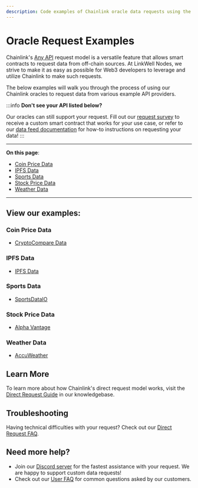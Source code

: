 ```yaml
---
description: Code examples of Chainlink oracle data requests using the direct request model.
---
```


# Oracle Request Examples 
Chainlink's [Any API](https://docs.chain.link/any-api/introduction) request model is a versatile feature that allows smart contracts to request data from off-chain sources. At LinkWell Nodes, we strive to make it as easy as possible for Web3 developers to leverage and utilize Chainlink to make such requests. 

The below examples will walk you through the process of using our Chainlink oracles to request data from various example API providers.


:::info 
**Don't see your API listed below?** 

Our oracles can still support your request. Fill out our [request survey](https://linkwellnodes.io/Getting-Started.html) to receive a custom smart contract that works for your use case, or refer to our [data feed documentation](/services/direct-request-jobs/Jobs-and-Pricing) for how-to instructions on requesting your data! 
:::

---

**On this page**:

* [Coin Price Data](#coin-price-data)
* [IPFS Data](#ipfs-data)
* [Sports Data](#sports-data)
* [Stock Price Data](#stock-price-data)
* [Weather Data](#weather-data)

---

## View our examples:

### Coin Price Data
* [CryptoCompare Data](/services/direct-request-jobs/examples/coin-price-data/CryptoCompare.md)

### IPFS Data
* [IPFS Data](/services/direct-request-jobs/examples/ipfs-data/IPFS.md)

### Sports Data
* [SportsDataIO](/services/direct-request-jobs/examples/sports-data/SportsDataIO.md)

### Stock Price Data
* [Alpha Vantage](/services/direct-request-jobs/examples/stock-price-data/Alpha-Vantage.md)

### Weather Data
* [AccuWeather](/services/direct-request-jobs/examples/weather-data/AccuWeather.md)

## Learn More

To learn more about how Chainlink's direct request model works, visit the [Direct Request Guide](/knowledgebase/Direct-Request-Guide) in our knowledgebase.

## Troubleshooting

Having technical difficulties with your request? Check out our [Direct Request FAQ](/knowledgebase/faq/Chainlink-Users#direct-request-jobs).

## Need more help?
* Join our [Discord server](https://discord.gg/AJ66pRz4) for the fastest assistance with your request. We are happy to support custom data requests!
* Check out our [User FAQ](/knowledgebase/faq/Chainlink-Users "FAQ - Chainlink Data Consumers") for common questions asked by our customers.